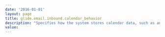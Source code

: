 ```yaml
---
date: '2016-01-01'
layout: page
title: glide.email.inbound.calendar_behavior
description: "Specifies how the system stores calendar data, such as an invitation or an invitation response. Enter one of these options (not case sensitive): attach, ignore, inline "
value:  
---
```


